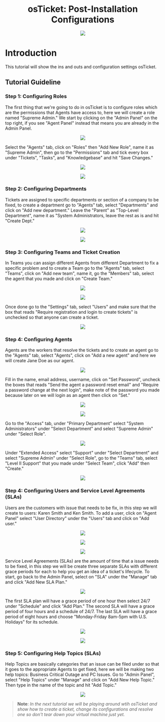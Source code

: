 <h1 align="center">osTicket: Post-Installation Configurations</h1>

<p align="center">
<img src="https://i.imgur.com/Clzj7Xs.png"/>
</p>

<h1>Introduction</h1>
This tutorial will show the ins and outs and configuration settings osTicket.<br />


<h2>Tutorial Guideline</h2>

<h3>Step 1: Configuring Roles</h3>

The first thing that we're going to do in osTicket is to configure roles which are the permissions that Agents have access to, here we will create a role named "Supreme Admin." We start by clicking on the "Admin Panel" on the top right, if you see "Agent Panel" instead that means you are already in the Admin Panel. 

 <p align="center">
<img src="https://github.com/Mwajiduddin/Mwajiduddin/blob/main/images/f1.png" />
</p>

Select the "Agents" tab, click on "Roles" then "Add New Role", name it as "Supreme Admin", then go to the "Permissions" tab and tick every box under "Tickets", "Tasks", and "Knowledgebase" and hit "Save Changes."

 <p align="center">
<img src="https://github.com/Mwajiduddin/Mwajiduddin/blob/main/images/f2.png" />
</p>

 <p align="center">
<img src="https://github.com/Mwajiduddin/Mwajiduddin/blob/main/images/f3.png" />
</p>

<h3>Step 2: Configuring Departments</h3>

Tickets are assigned to specific departments or section of a company to be fixed, to create a department go to "Agents" tab, select "Departments" and click on "Add new department." Leave the "Parent" as "Top-Level Department", name it as "System Administrators, leave the rest as is and hit "Create Dept."

 <p align="center">
<img src="https://github.com/Mwajiduddin/Mwajiduddin/blob/main/images/f4.png" />
</p>

 <p align="center">
<img src="https://github.com/Mwajiduddin/Mwajiduddin/blob/main/images/f5.png" />
</p>

<h3>Step 3: Configuring Teams and Ticket Creation</h3>

In Teams you can assign different Agents from different Department to fix a specific problem and to create a Team go to the "Agents" tab, select "Teams", click on "Add new team", name it, go the "Members" tab, select the agent that you made and click on "Create Team." 

 <p align="center">
<img src="https://github.com/Mwajiduddin/Mwajiduddin/blob/main/images/f6.png" />
</p>

 <p align="center">
<img src="https://github.com/Mwajiduddin/Mwajiduddin/blob/main/images/f7.png" />
</p>
Once done go to the "Settings" tab, select "Users" and make sure that the box that reads "Require registration and login to create tickets" is unchecked so that anyone can create a ticket.

 <p align="center">
<img src="https://github.com/Mwajiduddin/Mwajiduddin/blob/main/images/f8.png" />
</p>

<h3>Step 4: Configuring Agents</h3>

Agents are the workers that resolve the tickets and to create an agent go to the "Agents" tab, select "Agents", click on "Add a new agent" and here we will create Jane Doe as our agent. 

 <p align="center">
<img src="https://github.com/Mwajiduddin/Mwajiduddin/blob/main/images/f9.png" />
</p>

Fill in the name, email address, username, click on "Set Password", uncheck the boxes that reads "Send the agent a password reset email" and "Require a password change at the next login", make note of the password you made because later on we will login as an agent then click on "Set." 

 <p align="center">
<img src="https://github.com/Mwajiduddin/Mwajiduddin/blob/main/images/f10.png" />
</p>

 <p align="center">
<img src="https://github.com/Mwajiduddin/Mwajiduddin/blob/main/images/f11.png" />
</p>

Go to the "Access" tab, under "Primary Department" select "System Administrators" under "Select Department" and select "Supreme Admin" under "Select Role". 

 <p align="center">
<img src="https://github.com/Mwajiduddin/Mwajiduddin/blob/main/images/f12.png" />
</p>

Under "Extended Access" select "Support" under "Select Department" and select "Supreme Admin" under "Select Role", go to the "Teams" tab, select "Level II Support" that you made under "Select Team", click "Add" then "Create." 

 <p align="center">
<img src="https://github.com/Mwajiduddin/Mwajiduddin/blob/main/images/f13.png" />
</p>

<h3>Step 4: Configuring Users and Service Level Agreements (SLAs) </h3>

Users are the customers with issue that needs to be fix, in this step we will create to users: Karen Smith and Ken Smith. To add a user, click on "Agent Panel" select "User Directory" under the "Users" tab and click on "Add user." 

 <p align="center">
<img src="https://github.com/Mwajiduddin/Mwajiduddin/blob/main/images/f15.png" />
</p>

 <p align="center">
<img src="https://github.com/Mwajiduddin/Mwajiduddin/blob/main/images/f16.png" />
</p>

 <p align="center">
<img src="https://github.com/Mwajiduddin/Mwajiduddin/blob/main/images/f17.png" />
</p>

Service Level Agreements (SLAs) are the amount of time that a issue needs to be fixed, in this step we will be create three separate SLAs with different grace periods for each to help you get an idea of a ticket's lifecycle. To start, go back to the Admin Panel, select on "SLA" under the "Manage" tab and click "Add New SLA Plan." 

 <p align="center">
<img src="https://github.com/Mwajiduddin/Mwajiduddin/blob/main/images/f18.png" />
</p>

The first SLA plan will have a grace period of one hour then select 24/7 under "Schedule" and click "Add Plan." The second SLA will have a grace period of four hours and a schedule of 24/7. The last SLA will have a grace period of eight hours and choose "Monday-Friday 8am-5pm with U.S. Holidays" for its schedule. 

 <p align="center">
<img src="https://github.com/Mwajiduddin/Mwajiduddin/blob/main/images/f19.png" />
</p>

 <p align="center">
<img src="https://github.com/Mwajiduddin/Mwajiduddin/blob/main/images/f20.png" />
</p>




<h3>Step 5: Configuring Help Topics (SLAs) </h3>

Help Topics are basically categories that an issue can be filed under so that it goes to the appropriate Agents to get fixed, here we will be making two help topics: Business Critical Outage and PC Issues. Go to "Admin Panel", select "Help Topics" under "Manage" and click on "Add New Help Topic." Then type in the name of the topic and hit "Add Topic."

 <p align="center">
<img src="https://github.com/Mwajiduddin/Mwajiduddin/blob/main/images/f21.png" />
</p>
 
  >**Note**: *In the next tutorial we will be playing around wtih osTicket and show how to create a ticket, change its configurations and resolve one so don't tear down your virtual machine just yet.*











